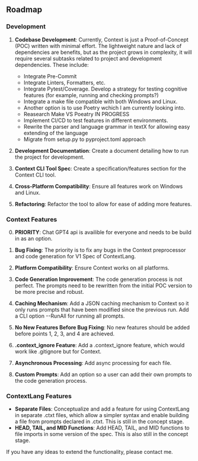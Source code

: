 ## Roadmap

### Development

1. **Codebase Development**: Currently, Context is just a Proof-of-Concept (POC) written with minimal effort. The lightweight nature and lack of dependencies are benefits, but as the project grows in complexity, it will require several subtasks related to project and development dependencies. These include:
    - Integrate Pre-Commit
    - Integrate Linters, Formatters, etc.
    - Integrate Pytest/Coverage. Develop a strategy for testing cognitive features (for example, running and checking prompts?)
    - Integrate a make file compatible with both Windows and Linux.
    - Another option is to use Poetry wchich I am currently looking into.
    - Reasearch Make VS Poeatry IN PROGRESS
    - Implement CI/CD to test features in different environments.
    - Rewrite the parser and language grammar in textX for allowing easy extending of the language
    - Migrate from setup.py to pyproject.toml approach

2. **Development Documentation**: Create a document detailing how to run the project for development.

3. **Context CLI Tool Spec**: Create a specification/features section for the Context CLI tool.

4. **Cross-Platform Compatibility**: Ensure all features work on Windows and Linux.

5. **Refactoring**: Refactor the tool to allow for ease of adding more features.

### Context Features

0. **PRIORITY**: Chat GPT4 api is availible for everyone and needs to be build in as an option.

1. **Bug Fixing**: The priority is to fix any bugs in the Context preprocessor and code generation for V1 Spec of ContextLang.

2. **Platform Compatibility**: Ensure Context works on all platforms.

3. **Code Generation Improvement**: The code generation process is not perfect. The prompts need to be rewritten from the initial POC version to be more precise and robust.

4. **Caching Mechanism**: Add a JSON caching mechanism to Context so it only runs prompts that have been modified since the previous run. Add a CLI option --RunAll for running all prompts.

5. **No New Features Before Bug Fixing**: No new features should be added before points 1, 2, 3, and 4 are achieved.

6. **.context_ignore Feature**: Add a .context_ignore feature, which would work like .gitignore but for Context.

7. **Asynchronous Processing**: Add async processing for each file.

8. **Custom Prompts**: Add an option so a user can add their own prompts to the code generation process.

### ContextLang Features

- **Separate Files**: Conceptualize and add a feature for using ContextLang in separate .ctxt files, which allow a simpler syntax and enable building a file from prompts declared in .ctxt. This is still in the concept stage.
- **HEAD, TAIL, and MID Functions**: Add HEAD, TAIL, and MID functions to file imports in some version of the spec. This is also still in the concept stage.

If you have any ideas to extend the functionality, please contact me.

